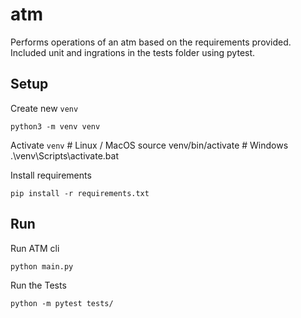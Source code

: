 # atm

Performs operations of an atm based on the requirements provided. Included unit and ingrations in the tests folder using pytest.

## Setup

Create new `venv`

    python3 -m venv venv

Activate `venv`
    # Linux / MacOS
    source venv/bin/activate
    # Windows
    .\venv\Scripts\activate.bat

Install requirements

    pip install -r requirements.txt

## Run

Run ATM cli

    python main.py

Run the Tests

    python -m pytest tests/